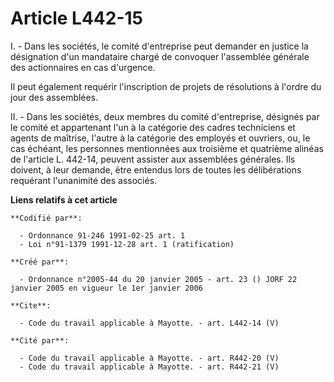 # Article L442-15

I. - Dans les sociétés, le comité d'entreprise peut demander en justice la désignation d'un mandataire chargé de convoquer
l'assemblée générale des actionnaires en cas d'urgence.

Il peut également requérir l'inscription de projets de résolutions à l'ordre du jour des assemblées.

II. - Dans les sociétés, deux membres du comité d'entreprise, désignés par le comité et appartenant l'un à la catégorie des
cadres techniciens et agents de maîtrise, l'autre à la catégorie des employés et ouvriers, ou, le cas échéant, les personnes
mentionnées aux troisième et quatrième alinéas de l'article L. 442-14, peuvent assister aux assemblées générales. Ils
doivent, à leur demande, être entendus lors de toutes les délibérations requérant l'unanimité des associés.

**Liens relatifs à cet article**

	**Codifié par**:

	  - Ordonnance 91-246 1991-02-25 art. 1
	  - Loi n°91-1379 1991-12-28 art. 1 (ratification)

	**Créé par**:

	  - Ordonnance n°2005-44 du 20 janvier 2005 - art. 23 () JORF 22 janvier 2005 en vigueur le 1er janvier 2006

	**Cite**:

	  - Code du travail applicable à Mayotte. - art. L442-14 (V)

	**Cité par**:

	  - Code du travail applicable à Mayotte. - art. R442-20 (V)
	  - Code du travail applicable à Mayotte. - art. R442-21 (V)
